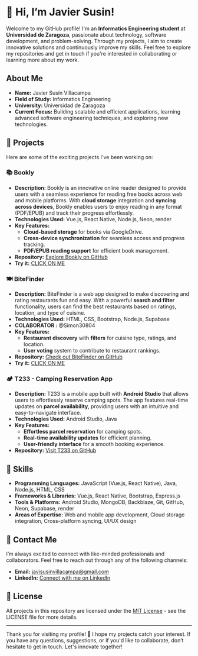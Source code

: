 # 👋 Hi, I’m **Javier Susin**!

Welcome to my GitHub profile! I'm an **Informatics Engineering student** at **Universidad de Zaragoza**, passionate about technology, software development, and problem-solving. Through my projects, I aim to create innovative solutions and continuously improve my skills. Feel free to explore my repositories and get in touch if you're interested in collaborating or learning more about my work.

## About Me

- **Name:** Javier Susín Villacampa
- **Field of Study:** Informatics Engineering
- **University:** Universidad de Zaragoza
- **Current Focus:** Building scalable and efficient applications, learning advanced software engineering techniques, and exploring new technologies.

## 🚀 Projects

Here are some of the exciting projects I've been working on:

### 📚 **Bookly**
- **Description:** Bookly is an innovative online reader designed to provide users with a seamless experience for reading free books across web and mobile platforms. With **cloud storage** integration and **syncing across devices**, Bookly enables users to enjoy reading in any format (PDF/EPUB) and track their progress effortlessly.
- **Technologies Used:** Vue.js, React Native, Node.js, Neon, render
- **Key Features:**
  - **Cloud-based storage** for books via GoogleDrive.
  - **Cross-device synchronization** for seamless access and progress tracking.
  - **PDF/EPUB reading support** for efficient book management.
- **Repository:** [Explore Bookly on GitHub](https://github.com/UNIZAR-30226-2025-60)
- **Try it:** [CLICK ON ME](https://booklyweb-469w.onrender.com/)

### 🍽️ **BiteFinder**
- **Description:** BiteFinder is a web app designed to make discovering and rating restaurants fun and easy. With a powerful **search and filter** functionality, users can find the best restaurants based on ratings, location, and type of cuisine. 
- **Technologies Used:** HTML, CSS, Bootstrap, Node.js, Supabase
- **COLABORATOR :** @Simon30804
- **Key Features:**
  - **Restaurant discovery** with **filters** for cuisine type, ratings, and location.
  - **User voting** system to contribute to restaurant rankings.
- **Repository:** [Check out BiteFinder on GitHub](https://github.com/Javiersusin/1aWEBsistInf/tree/main)
- **Try it:** [CLICK ON ME](https://bitefindersisinf.onrender.com)

### 🏕️ **T233 - Camping Reservation App**
- **Description:** T233 is a mobile app built with **Android Studio** that allows users to effortlessly reserve camping spots. The app features real-time updates on **parcel availability**, providing users with an intuitive and easy-to-navigate interface.
- **Technologies Used:** Android Studio, Java
- **Key Features:**
  - **Effortless parcel reservation** for camping spots.
  - **Real-time availability updates** for efficient planning.
  - **User-friendly interface** for a smooth booking experience.
- **Repository:** [Visit T233 on GitHub](https://github.com/Simon30804/T233_camping)

## 🔧 Skills

- **Programming Languages:** JavaScript (Vue.js, React Native), Java, Node.js, HTML, CSS
- **Frameworks & Libraries:** Vue.js, React Native, Bootstrap, Express.js
- **Tools & Platforms:** Android Studio, MongoDB, Backblaze, Git, GitHub, Neon, Supabase, render
- **Areas of Expertise:** Web and mobile app development, Cloud storage integration, Cross-platform syncing, UI/UX design

## 💬 Contact Me

I’m always excited to connect with like-minded professionals and collaborators. Feel free to reach out through any of the following channels:

- **Email:** [javisusinvillacampa@gmail.com](mailto:javisusinvillacampa@gmail.com)
- **LinkedIn:** [Connect with me on LinkedIn](https://www.linkedin.com/in/javi-susin-a10251277/)

## 📄 License

All projects in this repository are licensed under the [MIT License](LICENSE) - see the LICENSE file for more details.

---

Thank you for visiting my profile! 🚀 I hope my projects catch your interest. If you have any questions, suggestions, or if you'd like to collaborate, don’t hesitate to get in touch. Let's innovate together!
